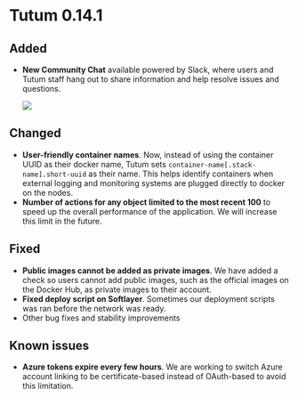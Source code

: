 # Tutum 0.14.1

## Added 

- **New Community Chat** available powered by Slack, where users and Tutum staff hang out to share information and help resolve issues and questions.

  ![](http://s.tutum.co.s3.amazonaws.com/changelog/slack.png)


## Changed

- **User-friendly container names**. Now, instead of using the container UUID as their docker name, Tutum sets `container-name[.stack-name].short-uuid` as their name. This helps identify containers when external logging and monitoring systems are plugged directly to docker on the nodes.
- **Number of actions for any object limited to the most recent 100** to speed up the overall performance of the application. We will increase this limit in the future.

## Fixed

- **Public images cannot be added as private images**. We have added a check so users cannot add public images, such as the official images on the Docker Hub, as private images to their account.
- **Fixed deploy script on Softlayer**. Sometimes our deployment scripts was ran before the network was ready.
- Other bug fixes and stability improvements

## Known issues

- **Azure tokens expire every few hours**. We are working to switch Azure account linking to be certificate-based instead of OAuth-based to avoid this limitation.

